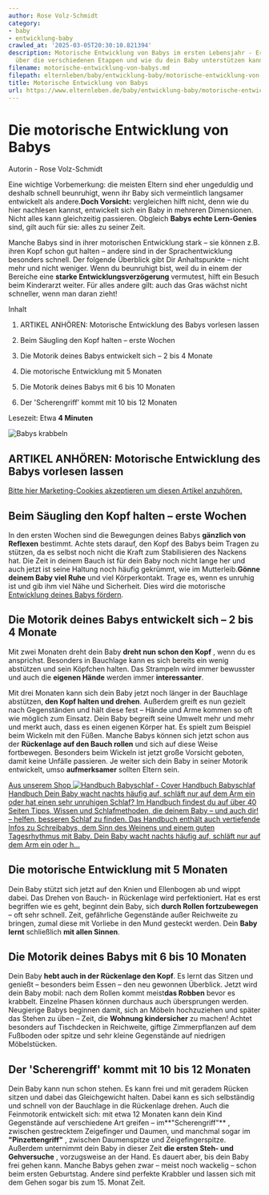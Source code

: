 ```yaml
---
author: Rose Volz-Schmidt
category:
- baby
- entwicklung-baby
crawled_at: '2025-03-05T20:30:10.821394'
description: Motorische Entwicklung von Babys im ersten Lebensjahr - Erfahre mehr
  über die verschiedenen Etappen und wie du dein Baby unterstützen kannst.
filename: motorische-entwicklung-von-babys.md
filepath: elternleben/baby/entwicklung-baby/motorische-entwicklung-von-babys.md
title: Motorische Entwicklung von Babys
url: https://www.elternleben.de/baby/entwicklung-baby/motorische-entwicklung-von-babys/
---
```


#  Die motorische Entwicklung von Babys

Autorin - Rose Volz-Schmidt

Eine wichtige Vorbemerkung: die meisten Eltern sind eher ungeduldig und
deshalb schnell beunruhigt, wenn ihr Baby sich vermeintlich langsamer
entwickelt als andere.**Doch Vorsicht:** vergleichen hilft nicht, denn wie du
hier nachlesen kannst, entwickelt sich ein Baby in mehreren Dimensionen. Nicht
alles kann gleichzeitig passieren. Obgleich **Babys echte Lern-Genies** sind,
gilt auch für sie: alles zu seiner Zeit.  
  
Manche Babys sind in ihrer motorischen Entwicklung stark – sie können z.B.
ihren Kopf schon gut halten – andere sind in der Sprachentwicklung besonders
schnell. Der folgende Überblick gibt Dir Anhaltspunkte – nicht mehr und nicht
weniger. Wenn du beunruhigt bist, weil du in einem der Bereiche eine **starke
Entwicklungsverzögerung** vermutest, hilft ein Besuch beim Kinderarzt weiter.
Für alles andere gilt: auch das Gras wächst nicht schneller, wenn man daran
zieht!

Inhalt

1. ARTIKEL ANHÖREN: Motorische Entwicklung des Babys vorlesen lassen

2. Beim Säugling den Kopf halten – erste Wochen

3. Die Motorik deines Babys entwickelt sich – 2 bis 4 Monate

4. Die motorische Entwicklung mit 5 Monaten

5. Die Motorik deines Babys mit 6 bis 10 Monaten

6. Der 'Scherengriff' kommt mit 10 bis 12 Monaten

Lesezeit: Etwa **4 Minuten**

![Babys
krabbeln](/fileadmin/_processed_/7/d/csm_Artikel_Die_motorische_Entwicklung_62150567cb.jpg)

##  ARTIKEL ANHÖREN: Motorische Entwicklung des Babys vorlesen lassen

[Bitte hier Marketing-Cookies akzeptieren um diesen Artikel
anzuhören.](javascript:Cookiebot.renew\(\))

##  Beim Säugling den Kopf halten – erste Wochen

In den ersten Wochen sind die Bewegungen deines Babys **gänzlich von
Reflexen** bestimmt. Achte stets darauf, den Kopf des Babys beim Tragen zu
stützen, da es selbst noch nicht die Kraft zum Stabilisieren des Nackens hat.
Die Zeit in deinem Bauch ist für dein Baby noch nicht lange her und auch jetzt
ist seine Haltung noch häufig gekrümmt, wie im Mutterleib.**Gönne deinem Baby
viel Ruhe** und viel Körperkontakt. Trage es, wenn es unruhig ist und gib ihm
viel Nähe und Sicherheit. Dies wird die motorische [Entwicklung deines Babys
fördern](https://www.elternleben.de/baby/entwicklung-baby/ "Entwicklung
Baby").

##  Die Motorik deines Babys entwickelt sich – 2 bis 4 Monate

Mit zwei Monaten dreht dein Baby **dreht nun schon den Kopf** , wenn du es
ansprichst. Besonders in Bauchlage kann es sich bereits ein wenig abstützen
und sein Köpfchen halten. Das Strampeln wird immer bewusster und auch die
**eigenen Hände** werden immer **interessanter**.  
  
Mit drei Monaten kann sich dein Baby jetzt noch länger in der Bauchlage
abstützen, **den Kopf halten und drehen**. Außerdem greift es nun gezielt nach
Gegenständen und hält diese fest – Hände und Arme kommen so oft wie möglich
zum Einsatz. Dein Baby begreift seine Umwelt mehr und mehr und merkt auch,
dass es einen eigenen Körper hat. Es spielt zum Beispiel beim Wickeln mit den
Füßen. Manche Babys können sich jetzt schon aus der **Rückenlage auf den Bauch
rollen** und sich auf diese Weise fortbewegen. Besonders beim Wickeln ist
jetzt große Vorsicht geboten, damit keine Unfälle passieren. Je weiter sich
dein Baby in seiner Motorik entwickelt, umso **aufmerksamer** sollten Eltern
sein.

[ Aus unserem Shop ![Handbuch Babyschlaf -
Cover](/fileadmin/_processed_/4/1/csm_Handbuch_Babyschalf_teaser_962b3ff80a.png)
Handbuch Babyschlaf Handbuch Dein Baby wacht nachts häufig auf, schläft nur
auf dem Arm ein oder hat einen sehr unruhigen Schlaf? Im Handbuch findest du
auf über 40 Seiten Tipps, Wissen und Schlafmethoden, die deinem Baby – und
auch dir! – helfen, besseren Schlaf zu finden. Das Handbuch enthält auch
vertiefende Infos zu Schreibabys, dem Sinn des Weinens und einem guten
Tagesrhythmus mit Baby. Dein Baby wacht nachts häufig auf, schläft nur auf dem
Arm ein oder h…  ](/shop/babyschlaf-handbook-e/)

##  Die motorische Entwicklung mit 5 Monaten

Dein Baby stützt sich jetzt auf den Knien und Ellenbogen ab und wippt dabei.
Das Drehen von Bauch- in Rückenlage wird perfektioniert. Hat es erst begriffen
wie es geht, beginnt dein Baby, sich **durch Rollen fortzubewegen** – oft sehr
schnell. Zeit, gefährliche Gegenstände außer Reichweite zu bringen, zumal
diese mit Vorliebe in den Mund gesteckt werden. Dein **Baby lernt**
schließlich **mit allen Sinnen**.

##  Die Motorik deines Babys mit 6 bis 10 Monaten

Dein Baby **hebt auch in der Rückenlage den Kopf**. Es lernt das Sitzen und
genießt – besonders beim Essen – den neu gewonnen Überblick. Jetzt wird dein
Baby mobil: nach dem Rollen kommt meist**das Robben** bevor es krabbelt.
Einzelne Phasen können durchaus auch übersprungen werden. Neugierige Babys
beginnen damit, sich an Möbeln hochzuziehen und später das Stehen zu üben –
Zeit, die **Wohnung kindersicher** zu machen! Achtet besonders auf Tischdecken
in Reichweite, giftige Zimmerpflanzen auf dem Fußboden oder spitze und sehr
kleine Gegenstände auf niedrigen Möbelstücken.

##  Der 'Scherengriff' kommt mit 10 bis 12 Monaten

Dein Baby kann nun schon stehen. Es kann frei und mit geradem Rücken sitzen
und dabei das Gleichgewicht halten. Dabei kann es sich selbständig und schnell
von der Bauchlage in die Rückenlage drehen. Auch die Feinmotorik entwickelt
sich: mit etwa 12 Monaten kann dein Kind Gegenstände auf verschiedene Art
greifen – im**"Scherengriff"** , zwischen gestrecktem Zeigefinger und Daumen,
und manchmal sogar im **"Pinzettengriff"** , zwischen Daumenspitze und
Zeigefingerspitze. Außerdem unternimmt dein Baby in dieser Zeit **die ersten
Steh- und Gehversuche** , vorzugsweise an der Hand. Es dauert aber, bis dein
Baby frei gehen kann. Manche Babys gehen zwar – meist noch wackelig – schon
beim ersten Geburtstag. Andere sind perfekte Krabbler und lassen sich mit dem
Gehen sogar bis zum 15. Monat Zeit.

